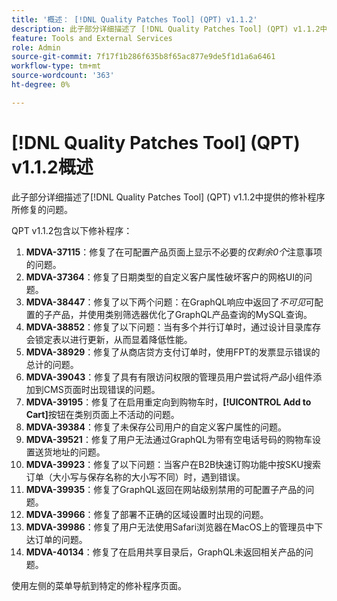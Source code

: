 ```yaml
---
title: '概述： [!DNL Quality Patches Tool] (QPT) v1.1.2'
description: 此子部分详细描述了 [!DNL Quality Patches Tool] (QPT) v1.1.2中提供的修补程序所修复的问题。
feature: Tools and External Services
role: Admin
source-git-commit: 7f17f1b286f635b8f65ac877e9de5f1d1a6a6461
workflow-type: tm+mt
source-wordcount: '363'
ht-degree: 0%

---
```


# [!DNL Quality Patches Tool] (QPT) v1.1.2概述

此子部分详细描述了[!DNL Quality Patches Tool] (QPT) v1.1.2中提供的修补程序所修复的问题。

QPT v1.1.2包含以下修补程序：

1. **MDVA-37115**：修复了在可配置产品页面上显示不必要的&#x200B;*仅剩余0个*&#x200B;注意事项的问题。
1. **MDVA-37364**：修复了日期类型的自定义客户属性破坏客户的网格UI的问题。
1. **MDVA-38447**：修复了以下两个问题：在GraphQL响应中返回了&#x200B;*不可见*&#x200B;可配置的子产品，并使用类别筛选器优化了GraphQL产品查询的MySQL查询。
1. **MDVA-38852**：修复了以下问题：当有多个并行订单时，通过设计目录库存会锁定表以进行更新，从而显着降低性能。
1. **MDVA-38929**：修复了从商店贷方支付订单时，使用FPT的发票显示错误的总计的问题。
1. **MDVA-39043**：修复了具有有限访问权限的管理员用户尝试将&#x200B;*产品*&#x200B;小组件添加到CMS页面时出现错误的问题。
1. **MDVA-39195**：修复了在启用重定向到购物车时，**[!UICONTROL Add to Cart]**&#x200B;按钮在类别页面上不活动的问题。
1. **MDVA-39384**：修复了未保存公司用户的自定义客户属性的问题。
1. **MDVA-39521**：修复了用户无法通过GraphQL为带有空电话号码的购物车设置送货地址的问题。
1. **MDVA-39923**：修复了以下问题：当客户在B2B快速订购功能中按SKU搜索订单（大小写与保存名称的大小写不同）时，遇到错误。
1. **MDVA-39935**：修复了GraphQL返回在网站级别禁用的可配置子产品的问题。
1. **MDVA-39966**：修复了部署不正确的区域设置时出现的问题。
1. **MDVA-39986**：修复了用户无法使用Safari浏览器在MacOS上的管理员中下达订单的问题。
1. **MDVA-40134**：修复了在启用共享目录后，GraphQL未返回相关产品的问题。

使用左侧的菜单导航到特定的修补程序页面。
